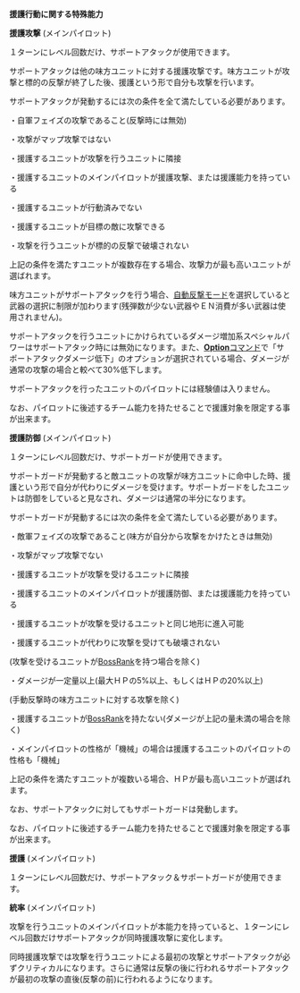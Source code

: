 **援護行動に関する特殊能力**

**援護攻撃** (メインパイロット)

１ターンにレベル回数だけ、サポートアタックが使用できます。

サポートアタックは他の味方ユニットに対する援護攻撃です。味方ユニットが攻撃と標的の反撃が終了した後、援護という形で自分も攻撃を行います。

サポートアタックが発動するには次の条件を全て満たしている必要があります。

・自軍フェイズの攻撃であること(反撃時には無効)

・攻撃がマップ攻撃ではない

・援護するユニットが攻撃を行うユニットに隣接

・援護するユニットのメインパイロットが援護攻撃、または援護能力を持っている

・援護するユニットが行動済みでない

・援護するユニットが目標の敵に攻撃できる

・攻撃を行うユニットが標的の反撃で破壊されない

上記の条件を満たすユニットが複数存在する場合、攻撃力が最も高いユニットが選ばれます。

味方ユニットがサポートアタックを行う場合、[自動反撃モード](自動反撃モード.md)を選択していると武器の選択に制限が加わります(残弾数が少ない武器やＥＮ消費が多い武器は使用されません)。

サポートアタックを行うユニットにかけられているダメージ増加系スペシャルパワーはサポートアタック時には無効になります。また、[**Option**コマンド](Optionコマンド.md)で「サポートアタックダメージ低下」のオプションが選択されている場合、ダメージが通常の攻撃の場合と較べて30%低下します。

サポートアタックを行ったユニットのパイロットには経験値は入りません。

なお、パイロットに後述するチーム能力を持たせることで援護対象を限定する事が出来ます。

**援護防御** (メインパイロット)

１ターンにレベル回数だけ、サポートガードが使用できます。

サポートガードが発動すると敵ユニットの攻撃が味方ユニットに命中した時、援護という形で自分が代わりにダメージを受けます。サポートガードをしたユニットは防御をしていると見なされ、ダメージは通常の半分になります。

サポートガードが発動するには次の条件を全て満たしている必要があります。

・敵軍フェイズの攻撃であること(味方が自分から攻撃をかけたときは無効)

・攻撃がマップ攻撃でない

・援護するユニットが攻撃を受けるユニットに隣接

・援護するユニットのメインパイロットが援護防御、または援護能力を持っている

・援護するユニットが攻撃を受けるユニットと同じ地形に進入可能

・援護するユニットが代わりに攻撃を受けても破壊されない

(攻撃を受けるユニットが[BossRank](BossRank.md)を持つ場合を除く)

・ダメージが一定量以上(最大ＨＰの5%以上、もしくはＨＰの20%以上)

(手動反撃時の味方ユニットに対する攻撃を除く)

・援護するユニットが[BossRank](BossRank.md)を持たない(ダメージが上記の量未満の場合を除く)

・メインパイロットの性格が「機械」の場合は援護するユニットのパイロットの性格も「機械」

上記の条件を満たすユニットが複数いる場合、ＨＰが最も高いユニットが選ばれます。

なお、サポートアタックに対してもサポートガードは発動します。

なお、パイロットに後述するチーム能力を持たせることで援護対象を限定する事が出来ます。

**援護** (メインパイロット)

１ターンにレベル回数だけ、サポートアタック＆サポートガードが使用できます。

**統率** (メインパイロット)

攻撃を行うユニットのメインパイロットが本能力を持っていると、１ターンにレベル回数だけサポートアタックが同時援護攻撃に変化します。

同時援護攻撃では攻撃を行うユニットによる最初の攻撃とサポートアタックが必ずクリティカルになります。さらに通常は反撃の後に行われるサポートアタックが最初の攻撃の直後(反撃の前)に行われるようになります。
